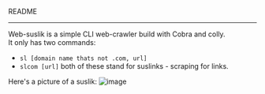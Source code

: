 README
***
Web-suslik is a simple CLI web-crawler build with Cobra and colly.  
It only has two commands:
 - ```sl [domain name thats not .com, url] ``` 
 - ```slcom [url]```
both of these stand for suslinks - scraping for links.

Here's a picture of a suslik:
![image](https://user-images.githubusercontent.com/88675628/205454336-aeb673c5-e40e-4331-be7a-b58993501b9c.png)
